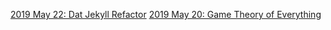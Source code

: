 [2019 May 22: Dat Jekyll Refactor](../../posts/2019-05-22-dat-jekyll-refactor.md)
[2019 May 20: Game Theory of Everything](../../posts/2019-05-20-game-theory-of-everything.md)